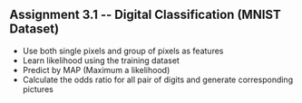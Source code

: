 ## Assignment 3.1 -- Digital Classification (MNIST Dataset)
* Use both single pixels and group of pixels as features
* Learn likelihood using the training dataset
* Predict by MAP (Maximum a likelihood)
* Calculate the odds ratio for all pair of digits and generate corresponding pictures
